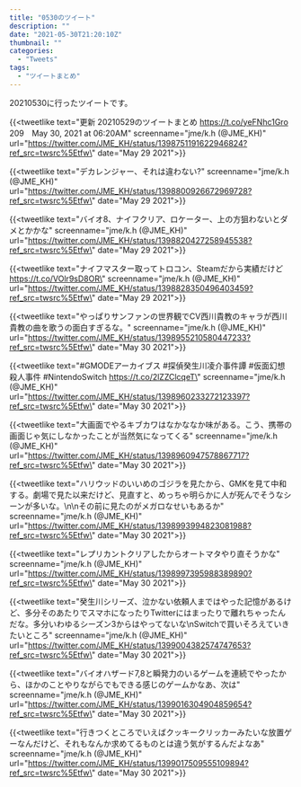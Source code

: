 ```yaml
---
title: "0530のツイート"
description: ""
date: "2021-05-30T21:20:10Z"
thumbnail: ""
categories:
  - "Tweets"
tags:
  - "ツイートまとめ"
---
```

20210530に行ったツイートです。
<!--more-->
{{<tweetlike text=\"更新 20210529のツイートまとめ https://t.co/yeFNhc1Gro 209　May 30, 2021 at 06:20AM\" screenname=\"jme/k.h (@JME_KH)\" url=\"https://twitter.com/JME_KH/status/1398751191622946824?ref_src=twsrc%5Etfw\" date=\"May 29 2021\">}}

{{<tweetlike text=\"デカレンジャー、それは違わない?\" screenname=\"jme/k.h (@JME_KH)\" url=\"https://twitter.com/JME_KH/status/1398800926672969728?ref_src=twsrc%5Etfw\" date=\"May 29 2021\">}}

{{<tweetlike text=\"バイオ8、ナイフクリア、ロケーター、上の方狙わないとダメとかかな\" screenname=\"jme/k.h (@JME_KH)\" url=\"https://twitter.com/JME_KH/status/1398820427258945538?ref_src=twsrc%5Etfw\" date=\"May 29 2021\">}}

{{<tweetlike text=\"ナイフマスター取ってトロコン、Steamだから実績だけど https://t.co/VOlr9sD8OR\" screenname=\"jme/k.h (@JME_KH)\" url=\"https://twitter.com/JME_KH/status/1398828350496403459?ref_src=twsrc%5Etfw\" date=\"May 29 2021\">}}

{{<tweetlike text=\"やっぱりサンファンの世界観でCV西川貴教のキャラが西川貴教の曲を歌うの面白すぎるな。\" screenname=\"jme/k.h (@JME_KH)\" url=\"https://twitter.com/JME_KH/status/1398955210580447233?ref_src=twsrc%5Etfw\" date=\"May 30 2021\">}}

{{<tweetlike text=\"#GMODEアーカイブス #探偵癸生川凌介事件譚 #仮面幻想殺人事件 #NintendoSwitch https://t.co/2lZZClcqeT\" screenname=\"jme/k.h (@JME_KH)\" url=\"https://twitter.com/JME_KH/status/1398960233272123397?ref_src=twsrc%5Etfw\" date=\"May 30 2021\">}}

{{<tweetlike text=\"大画面でやるキブカワはなかななか味がある。こう、携帯の画面じゃ気にしなかったことが当然気になってくる\" screenname=\"jme/k.h (@JME_KH)\" url=\"https://twitter.com/JME_KH/status/1398960947578867717?ref_src=twsrc%5Etfw\" date=\"May 30 2021\">}}

{{<tweetlike text=\"ハリウッドのいいめのゴジラを見たから、GMKを見て中和する。劇場で見た以来だけど、見直すと、めっちゃ明らかに人が死んでそうなシーンが多いな。\n\nその前に見たのがメガロなせいもあるか\" screenname=\"jme/k.h (@JME_KH)\" url=\"https://twitter.com/JME_KH/status/1398993994823081988?ref_src=twsrc%5Etfw\" date=\"May 30 2021\">}}

{{<tweetlike text=\"レプリカントクリアしたからオートマタやり直そうかな\" screenname=\"jme/k.h (@JME_KH)\" url=\"https://twitter.com/JME_KH/status/1398997395988389890?ref_src=twsrc%5Etfw\" date=\"May 30 2021\">}}

{{<tweetlike text=\"癸生川シリーズ、泣かない依頼人まではやった記憶があるけど、多分そのあたりでスマホになったりTwitterにはまったりで離れちゃったんだな。多分いわゆるシーズン3からはやってないな\nSwitchで買いそろえていきたいところ\" screenname=\"jme/k.h (@JME_KH)\" url=\"https://twitter.com/JME_KH/status/1399004382574747653?ref_src=twsrc%5Etfw\" date=\"May 30 2021\">}}

{{<tweetlike text=\"バイオハザード7,8と瞬発力のいるゲームを連続でやったから、ほかのことやりながらでもできる感じのゲームかなあ、次は\" screenname=\"jme/k.h (@JME_KH)\" url=\"https://twitter.com/JME_KH/status/1399016304904859654?ref_src=twsrc%5Etfw\" date=\"May 30 2021\">}}

{{<tweetlike text=\"行きつくところでいえばクッキークリッカーみたいな放置ゲーなんだけど、それもなんか求めてるものとは違う気がするんだよなあ\" screenname=\"jme/k.h (@JME_KH)\" url=\"https://twitter.com/JME_KH/status/1399017509555109894?ref_src=twsrc%5Etfw\" date=\"May 30 2021\">}}

